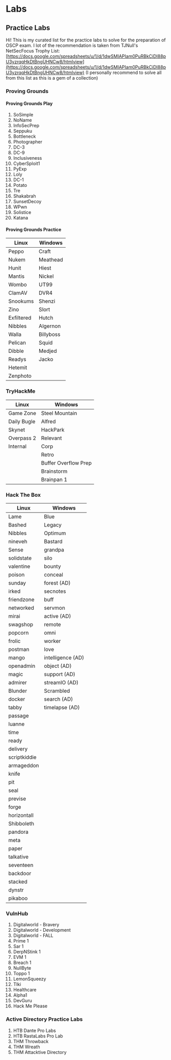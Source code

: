 # Labs

## Practice Labs

Hi! This is my curated list for the practice labs to solve for the preparation of OSCP exam. I lot of the recommendation is taken from TJNull's NetSecFocus Trophy List: [https://docs.google.com/spreadsheets/u/1/d/1dwSMIAPIam0PuRBkCiDI88pU3yzrqqHkDtBngUHNCw8/htmlview](https://docs.google.com/spreadsheets/u/1/d/1dwSMIAPIam0PuRBkCiDI88pU3yzrqqHkDtBngUHNCw8/htmlview) (I personally recommend to solve all from this list as this is a gem of a collection)

###

### Proving Grounds

####

#### Proving Grounds Play

1. SoSimple
2. NoName
3. InfoSecPrep
4. Seppuku
5. Bottleneck
6. Photographer
7. DC-3
8. DC-9
9. Inclusiveness
10. CyberSploit1
11. PyExp
12. Loly
13. DC-1
14. Potato
15. Tre
16. Shakabrah
17. SunsetDecoy
18. WPwn
19. Solistice
20. Katana

####

#### Proving Grounds Practice

| Linux      | Windows   |
| ---------- | --------- |
| Peppo      | Craft     |
| Nukem      | Meathead  |
| Hunit      | Hiest     |
| Mantis     | Nickel    |
| Wombo      | UT99      |
| ClamAV     | DVR4      |
| Snookums   | Shenzi    |
| Zino       | Slort     |
| Exfiltered | Hutch     |
| Nibbles    | Algernon  |
| Walla      | Billyboss |
| Pelican    | Squid     |
| Dibble     | Medjed    |
| Readys     | Jacko     |
| Hetemit    |           |
| Zenphoto   |           |

###

### TryHackMe

| Linux       | Windows              |
| ----------- | -------------------- |
| Game Zone   | Steel Mountain       |
| Daily Bugle | Alfred               |
| Skynet      | HackPark             |
| Overpass 2  | Relevant             |
| Internal    | Corp                 |
|             | Retro                |
|             | Buffer Overflow Prep |
|             | Brainstorm           |
|             | Brainpan 1           |

###

### Hack The Box

| Linux        | Windows           |
| ------------ | ----------------- |
| Lame         | Blue              |
| Bashed       | Legacy            |
| Nibbles      | Optimum           |
| nineveh      | Bastard           |
| Sense        | grandpa           |
| solidstate   | silo              |
| valentine    | bounty            |
| poison       | conceal           |
| sunday       | forest (AD)       |
| irked        | secnotes          |
| friendzone   | buff              |
| networked    | servmon           |
| mirai        | active (AD)       |
| swagshop     | remote            |
| popcorn      | omni              |
| frolic       | worker            |
| postman      | love              |
| mango        | intelligence (AD) |
| openadmin    | object (AD)       |
| magic        | support (AD)      |
| admirer      | streamIO (AD)     |
| Blunder      | Scrambled         |
| docker       | search (AD)       |
| tabby        | timelapse (AD)    |
| passage      |                   |
| luanne       |                   |
| time         |                   |
| ready        |                   |
| delivery     |                   |
| scriptkiddie |                   |
| armageddon   |                   |
| knife        |                   |
| pit          |                   |
| seal         |                   |
| previse      |                   |
| forge        |                   |
| horizontall  |                   |
| Shibboleth   |                   |
| pandora      |                   |
| meta         |                   |
| paper        |                   |
| talkative    |                   |
| seventeen    |                   |
| backdoor     |                   |
| stacked      |                   |
| dynstr       |                   |
| pikaboo      |                   |

###

### VulnHub

1. Digitalworld - Bravery
2. Digitalworld - Development
3. Digitalworld - FALL
4. Prime 1
5. Sar 1
6. DerpNStink 1
7. EVM 1
8. Breach 1
9. NullByte
10. Toppo 1
11. LemonSqueezy
12. TIki
13. Healthcare
14. Alpha1
15. DevGuru
16. Hack Me Please

###

### Active Directory Practice Labs

1. HTB Dante Pro Labs
2. HTB RastaLabs Pro Lab
3. THM Throwback
4. THM Wreath
5. THM Attacktive Directory
